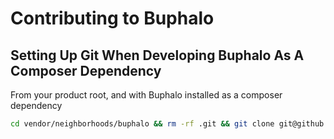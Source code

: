 # Contributing to Buphalo

## Setting Up Git When Developing Buphalo As A Composer Dependency
From your product root, and with Buphalo installed as a composer dependency
```bash
cd vendor/neighborhoods/buphalo && rm -rf .git && git clone git@github.com:neighborhoods/Buphalo.git && cp -R Buphalo/.git . && rm -rf Buphalo/ && cd ../../../
```
